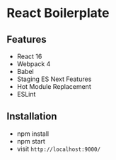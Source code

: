 # React Boilerplate
## Features

* React 16
* Webpack 4
* Babel
* Staging ES Next Features
* Hot Module Replacement
* ESLint

## Installation
* npm install
* npm start
* visit `http://localhost:9000/`

